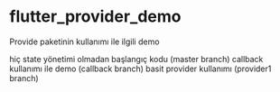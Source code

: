 # flutter_provider_demo

Provide paketinin kullanımı ile ilgili demo

hiç state yönetimi olmadan başlangıç kodu (master branch)
callback kullanımı ile demo (callback branch)
basit provider kullanımı (provider1 branch)